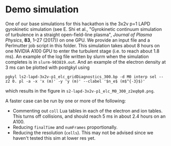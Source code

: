 # Demo simulation

One of our base simulations for this hackathon is the 3x2v p=1 LAPD gyrokinetic
simulation (see E. Shi et al., "Gyrokinetic continuum simulation of turbulence in
a straight open-field-line plasma", *Journal of Plasma Physics*,
**83**, 1–27 (2017)) on one GPU. We provide an input file and a Perlmutter job
script in this folder. This simulation takes about 8 hours on one NVIDIA A100 GPU
to enter the turbulent stage (i.e. to reach about 1.8 ms). An example of the log
file written by slurm when the simulation completes is in ```slurm-903819.out```.
And an example of the electron density at 3 ms can be plotted with postgkyl
using
```
pgkyl ls2-lapd-3x2v-p1_elc_gridDiagnostics_300.bp -d M0 interp sel --z2 0. pl -a -x 'x (m)' -y 'y (m)' --clabel '$n_e$ (m$^{-3}$)'
```
which results in the figure in ```s2-lapd-3x2v-p1_elc_M0_300_z2eq0p0.png```. 

A faster case can be run by one or more of the
following:
- Commenting out ```coll``` Lua tables in each of the electron and ion tables.
  This turns off collisions, and should reach 5 ms in about 2.4 hours on an A100.
- Reducing ```finalTime``` and ```numFrames``` proportionally.
- Reducing the resolution (```cells```). This may not be advised since we
  haven't tested this sim at lower res yet.

